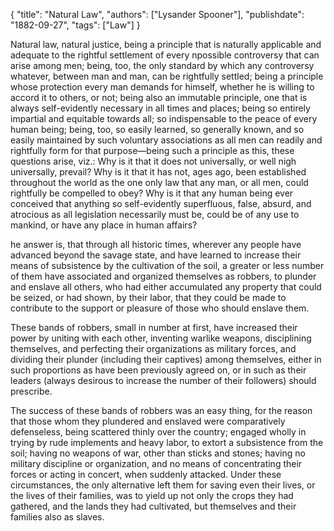 {
    "title": "Natural Law",
    "authors": ["Lysander Spooner"],
    "publishdate": "1882-09-27",
    "tags": ["Law"]
}


Natural law, natural justice, being a principle that is naturally
applicable and adequate to the rightful settlement of every npossible
controversy that can arise among men; being, too, the only standard by
which any controversy whatever, between man and man, can be rightfully
settled; being a principle whose protection every man demands for
himself, whether he is willing to accord it to others, or not; being
also an immutable principle, one that is always self-evidently
necessary in all times and places; being so entirely impartial and
equitable towards all; so indispensable to the peace of every human
being; being, too, so easily learned, so generally known, and so
easily maintained by such voluntary associations as all men can
readily and rightfully form for that purpose—being such a principle as
this, these questions arise, viz.: Why is it that it does not
universally, or well nigh universally, prevail? Why is it that it has
not, ages ago, been established throughout the world as the one only
law that any man, or all men, could rightfully be compelled to obey?
Why is it that any human being ever conceived that anything so
self-evidently superfluous, false, absurd, and atrocious as all
legislation necessarily must be, could be of any use to mankind, or
have any place in human affairs?

he answer is, that through all historic times, wherever any people
have advanced beyond the savage state, and have learned to increase
their means of subsistence by the cultivation of the soil, a greater
or less number of them have associated and organized themselves as
robbers, to plunder and enslave all others, who had either accumulated
any property that could be seized, or had shown, by their labor, that
they could be made to contribute to the support or pleasure of those
who should enslave them.

These bands of robbers, small in number at first, have increased their
power by uniting with each other, inventing warlike weapons,
disciplining themselves, and perfecting their organizations as
military forces, and dividing their plunder (including their captives)
among themselves, either in such proportions as have been previously
agreed on, or in such as their leaders (always desirous to increase
the number of their followers) should prescribe.

The success of these bands of robbers was an easy thing, for the
reason that those whom they plundered and enslaved were comparatively
defenseless, being scattered thinly over the country; engaged wholly
in trying by rude implements and heavy labor, to extort a subsistence
from the soil; having no weapons of war, other than sticks and stones;
having no military discipline or organization, and no means of
concentrating their forces or acting in concert, when suddenly
attacked. Under these circumstances, the only alternative left them
for saving even their lives, or the lives of their families, was to
yield up not only the crops they had gathered, and the lands they had
cultivated, but themselves and their families also as slaves.
